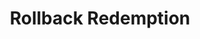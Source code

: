 ---
title: Rollback Redemption
type: endpoint
category: 639ba2628407100061f5faac
slug: rollback-redemption
parentDoc: 639ba2658407100061f5fab4
hidden: false
order: 6
---